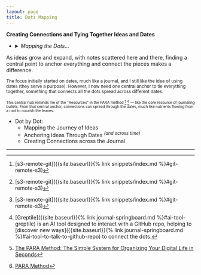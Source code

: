 ```yaml
---
layout: page
title: Dots Mapping
---
```


**Creating Connections and Tying Together Ideas and Dates**

- <details markdown="block"><summary><i>Mapping the Dots...</i></summary>
   
  - <details markdown="block"><summary><strong>code</strong></summary>
     
    - <details markdown="block"><summary><strong>AI</strong></summary>
       
      - Vector DB
      - <details markdown="block"><summary>RAG</summary>
          
        - <details markdown="block"><summary>embeddings</summary>
           
          - Voyage AI
            [<sup>+</sup>]({{site.baseurl}}{% post_url 2024/2024-06-08-ai-embedding-models %})
          - AnyScale AI
            [<sup>+</sup>]({{site.baseurl}}{% post_url 2024/2024-06-08-ai-embedding-models %})
          </details>
        - <details markdown="block"><summary>chunking strategies</summary>
           
          - personal knowledge base
            - journal entries
              [<sup>+</sup>]({{site.baseurl}}{% post_url 2024/2024-06-24-journal-entries-knowledge-base %})
            - message timelines
              [<sup>+</sup>]({{site.baseurl}}{% post_url 2024/2024-06-01-message-knowledge-base %})
          </details>
        - draft and sketch
          - <sub>`2024a11m24d-rag` [^999] <sub><i>convert pdf to md</i></sub></sub>
          - <sub>`2024a11m24d-txtai-embeddings` [^999] <sub><i>embedding and search with **txtai**</i></sub></sub>
        </details>
      </details>
    - <details markdown="block"><summary>snippets</summary>
       
      - cli
        - find <sup><sup>[+](...)</sup></sup>
        - curl <sup><sup>[+](https://igorlima.github.io/unapologetic-snippets/docs/languages/shell/cli-curl)</sup></sup>
        - awk <sup><sup>[+](https://igorlima.github.io/unapologetic-snippets/docs/languages/shell/awk)</sup></sup>
        - sed <sup><sup>[+](https://igorlima.github.io/unapologetic-snippets/docs/languages/shell/sed)</sup></sup>
        - jq <sup><sup>[+](https://igorlima.github.io/unapologetic-snippets/docs/languages/shell/jq)</sup></sup>
        - fzf <sup><sup>[+](https://igorlima.github.io/unapologetic-snippets/docs/languages/shell/cli-fzf)</sup></sup>
      - [s3-remote-git]({{site.baseurl}}{% link snippets/index.md %}#git-remote-s3) [^999]
      </details>
    </details>
  - <details markdown="block"><summary>resource configuration</summary>
     
    <a id="rc-resource-config"></a>
    - [vimrc]({{site.baseurl}}{% post_url 2024-11-24-vimrc %})
    - [tmux]({{site.baseurl}}{% post_url 2024-11-24-tmux %})
    - [tmuxp yaml]({{site.baseurl}}{% post_url 2013-01-01-tmuxp %})

    <sub><sup>The term `rc` stands for _"Run Commands"_ or _"Resource Configuration."_ It refers to configuration files that contain a series of commands or settings. While many of these commands are automatic and don't require user intervention, you can modify files like `.bashrc` or `.vimrc` to customize your environment. These files can store settings for various applications or systems.</sup></sub>
    </details>
  - [greptile](https://app.greptile.com/) <sup>Talk to GitHub repo [^3]</sup>
  - internet archive
    - [Wayback Machine](https://web.archive.org/)
    - [Archive Today](https://archive.today/)
  </details>

As ideas grow and expand, with notes scattered here and there, finding a central point to anchor everything and connect the pieces makes a difference.

<sup>The focus initially started on dates, much like a journal, and I still like the idea of using dates (they serve a purpose). However, I now need one central anchor to tie everything together, something that connects all the dots spread across different dates.</sup>

<sup><sup>This central hub reminds me of the "Resources" in the PARA method [^1] [^2] — like the core resource of journaling bullets. From that central anchor, connections can spread through the dates, much like nutrients flowing from a root to nourish the leaves.</sup></sup>

- Dot by Dot:
  - Mapping the Journey of Ideas
  - Anchoring Ideas Through Dates <sup><i>(and across time)</i></sup>
  - Creating Connections across the Journal


------

[^1]:   [The PARA Method: The Simple System for Organizing Your Digital Life in Seconds](https://fortelabs.com/blog/para/)
[^2]:   [PARA Method](https://workflowy.com/systems/para-method/)
[^3]:   [Greptile]({{site.baseurl}}{% link journal-springboard.md %}#ai-tool-greptile) is an AI tool designed to interact with a GitHub repo, helping to [discover new ways]({{site.baseurl}}{% link journal-springboard.md %}#ai-tool-to-talk-to-github-repo) to connect the dots.
[^999]: [s3-remote-git]({{site.baseurl}}{% link snippets/index.md %}#git-remote-s3)
